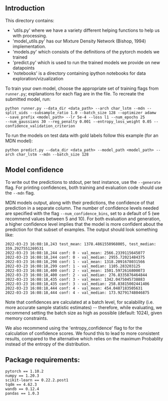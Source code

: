 ## Introduction
This directory contains:
- 'utils.py' where we have a variety different helping functions to help us with processing.
- 'model_utils.py' has our Mixture Density Network (Bishop, 1994) implementation.
- 'models.py' which consists of the definitions of the pytorch models we trained
- 'predict.py' which is used to run the trained models we provide on new datapoints
- 'notebooks' is a directory containing ipython notebooks for data exploration/vizualization

To train your own model, choose the appropriate set of training flags from `runner.py`; explanations for each flag are in the file. 
To recreate the submitted model, run:

```
python runner.py --data_dir <data_path> --arch char_lstm --mdn --split_uids --subsample_ratio 1.0 --batch_size 128 --optimizer adamw  
--save_prefix <model_path> --lr 5e-4 --loss l1 --num_epochs 25 
--num_gaussians 30 --reg_penalty 0.001 --entropy_loss_weight 0.05 --confidence_validation_criterion
```

To run the models on test data with gold labels follow this example (for an MDN model):

```
python predict.py --data_dir <data_path> --model_path <model_path> --arch char_lstm --mdn --batch_size 128
```

## Model confidence
To write out the predictions to stdout, per test instance,  use the `--generate` flag. For printing confidences, 
both training and evaluation code should use the `--mdn` flag.

MDN models output, along with their predictions, the confidence of that prediction in a separate column. 
The number of confidence levels needed are specified with the flag `--num_confidence_bins`, set to a default of 5 (we recommend values between 5 and 10).
For both evaluation and generation, a higher confidence level implies that the model is more confident about the prediction for that subset of examples.
The output should look something like:

```
2022-03-23 16:08:18,243 test_mean: 1378.4861550968005, test_median: 359.2927551269531
2022-03-23 16:08:18,244 conf: 0 - val_mean: 2566.2339115645077
2022-03-23 16:08:18,244 conf: 0 - val_median: 2955.72021484375
2022-03-23 16:08:18,298 conf: 1 - val_mean: 1318.2091678031566
2022-03-23 16:08:18,299 conf: 1 - val_median: 1105.283203125
2022-03-23 16:08:18,400 conf: 2 - val_mean: 1501.5972616800073
2022-03-23 16:08:18,400 conf: 2 - val_median: 276.8335876464844
2022-03-23 16:08:18,435 conf: 3 - val_mean: 1342.0475045738883
2022-03-23 16:08:18,435 conf: 3 - val_median: 258.83815002441406
2022-03-23 16:08:18,444 conf: 4 - val_mean: 454.0487183505631
2022-03-23 16:08:18,444 conf: 4 - val_median: 173.92791748046875
```

Note that confidences are calculated at a batch level, for scalability (i.e. more accurate sample statistic estimates) --
therefore, while evaluating, we recommend setting the batch size as high as possible (default: 1024), given memory constraints.

We also recommend using the 'entropy_confidence' flag to for the calculation of confidence scores. We found this to
lead to more consistent results, compared to the alternative which relies on the maximum Probablity instead of the entropy
of the distribution.

## Package requirements:
```
pytorch == 1.10.2
numpy == 1.20.3
scikit-learn == 0.22.2.post1
tqdm == 4.62.3
wandb == 0.12.4
pandas == 1.0.3
```